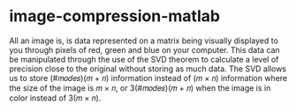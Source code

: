 # image-compression-matlab
All an image is, is data represented on a matrix being visually displayed to you through pixels of red, green and blue on your computer. This data can be manipulated through the use of the SVD theorem to calculate a level of precision close to the original without storing as much data. The SVD allows us to store (#𝑚𝑜𝑑𝑒𝑠)(𝑚 + 𝑛) information instead of (𝑚 × 𝑛) information where the size of the image is 𝑚 × 𝑛, or 3(#𝑚𝑜𝑑𝑒𝑠)(𝑚 + 𝑛) when the image is in color instead of 3(𝑚 × 𝑛).
